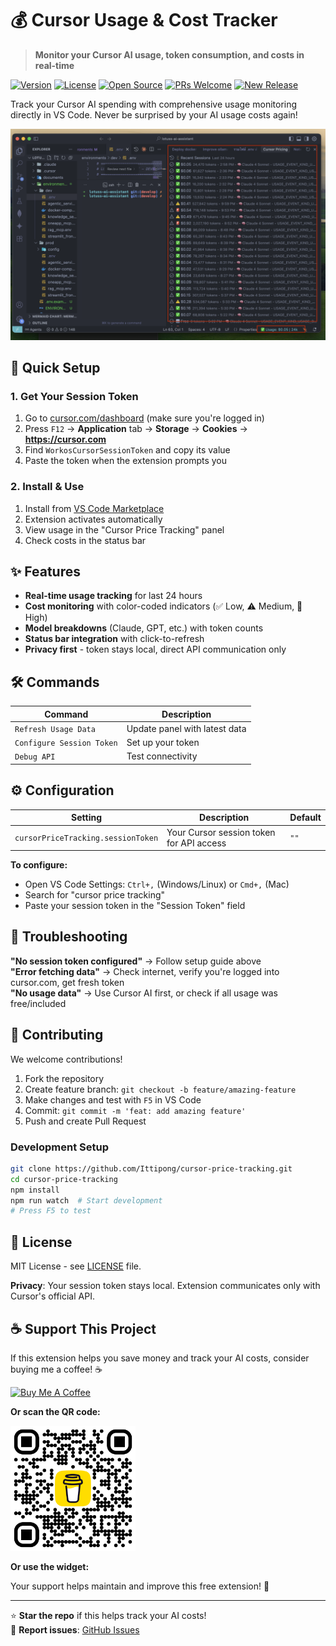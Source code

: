 # 💰 Cursor Usage & Cost Tracker

> **Monitor your Cursor AI usage, token consumption, and costs in real-time**

[![Version](https://img.shields.io/badge/version-0.0.1-blue.svg)](https://marketplace.visualstudio.com/items?itemName=coconut.cursor-price-tracking)
[![License](https://img.shields.io/badge/license-MIT-green.svg)](LICENSE)
[![Open Source](https://img.shields.io/badge/Open%20Source-❤️-red.svg)](https://github.com/Ittipong/cursor-price-tracking)
[![PRs Welcome](https://img.shields.io/badge/PRs-welcome-brightgreen.svg)](https://github.com/Ittipong/cursor-price-tracking/pulls)
[![New Release](https://img.shields.io/badge/status-new%20release-brightgreen.svg)](https://marketplace.visualstudio.com/items?itemName=coconut.cursor-price-tracking)

Track your Cursor AI spending with comprehensive usage monitoring directly in VS Code. Never be surprised by your AI usage costs again!

![Extension Screenshot](./example.png)

## 🚀 Quick Setup

### 1. Get Your Session Token
1. Go to [cursor.com/dashboard](https://cursor.com/dashboard) (make sure you're logged in)
2. Press `F12` → **Application** tab → **Storage** → **Cookies** → **https://cursor.com**
3. Find `WorkosCursorSessionToken` and copy its value
4. Paste the token when the extension prompts you

### 2. Install & Use
1. Install from [VS Code Marketplace](https://marketplace.visualstudio.com/items?itemName=coconut.cursor-price-tracking)
2. Extension activates automatically
3. View usage in the "Cursor Price Tracking" panel
4. Check costs in the status bar

## ✨ Features

- **Real-time usage tracking** for last 24 hours
- **Cost monitoring** with color-coded indicators (✅ Low, ⚠️ Medium, 🚨 High)
- **Model breakdowns** (Claude, GPT, etc.) with token counts
- **Status bar integration** with click-to-refresh
- **Privacy first** - token stays local, direct API communication only

## 🛠️ Commands

| Command | Description |
|---------|-------------|
| `Refresh Usage Data` | Update panel with latest data |
| `Configure Session Token` | Set up your token |
| `Debug API` | Test connectivity |

## ⚙️ Configuration

| Setting | Description | Default |
|---------|-------------|---------|
| `cursorPriceTracking.sessionToken` | Your Cursor session token for API access | `""` |

**To configure:**
- Open VS Code Settings: `Ctrl+,` (Windows/Linux) or `Cmd+,` (Mac)
- Search for "cursor price tracking"
- Paste your session token in the "Session Token" field

## 🚨 Troubleshooting

**"No session token configured"** → Follow setup guide above  
**"Error fetching data"** → Check internet, verify you're logged into cursor.com, get fresh token  
**"No usage data"** → Use Cursor AI first, or check if all usage was free/included  

## 🤝 Contributing

We welcome contributions! 

1. Fork the repository
2. Create feature branch: `git checkout -b feature/amazing-feature`
3. Make changes and test with `F5` in VS Code
4. Commit: `git commit -m 'feat: add amazing feature'`
5. Push and create Pull Request

### Development Setup
```bash
git clone https://github.com/Ittipong/cursor-price-tracking.git
cd cursor-price-tracking
npm install
npm run watch  # Start development
# Press F5 to test
```

## 📄 License

MIT License - see [LICENSE](LICENSE) file.

**Privacy**: Your session token stays local. Extension communicates only with Cursor's official API.

## ☕ Support This Project

If this extension helps you save money and track your AI costs, consider buying me a coffee! ☕

[![Buy Me A Coffee](https://img.shields.io/badge/Buy%20Me%20A%20Coffee-FFDD00?style=for-the-badge&logo=buy-me-a-coffee&logoColor=black)](https://buymeacoffee.com/ittipongit7)

**Or scan the QR code:**

<img src="./bmc_qr.png" alt="Buy Me A Coffee QR Code" width="200">

**Or use the widget:**
<script type="text/javascript" src="https://cdnjs.buymeacoffee.com/1.0.0/button.prod.min.js" data-name="bmc-button" data-slug="ittipongit7" data-color="#FFDD00" data-emoji=""  data-font="Cookie" data-text="Buy me a coffee" data-outline-color="#000000" data-font-color="#000000" data-coffee-color="#ffffff" ></script>

Your support helps maintain and improve this free extension! 🙏

---

⭐ **Star the repo** if this helps track your AI costs!  
🐛 **Report issues**: [GitHub Issues](https://github.com/Ittipong/cursor-price-tracking/issues)